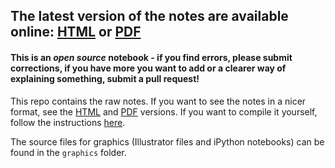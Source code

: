 ## The latest version of the notes are available online: [HTML](http://frnsys.com/ai_notes/) or [PDF](http://frnsys.com/ai_notes/ai_notes.pdf)

#### This is an _open source_ notebook - if you find errors, please submit corrections, if you have more you want to add or a clearer way of explaining something, submit a pull request!

This repo contains the raw notes. If you want to see the notes in a nicer format, see the [HTML](http://frnsys.com/ai_notes/) and [PDF](http://frnsys.com/ai_notes/ai_notes.pdf) versions. If you want to compile it yourself, follow the instructions [here](compile/readme.md).

The source files for graphics (Illustrator files and iPython notebooks) can be found in the `graphics` folder.
